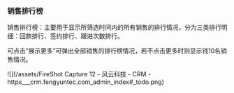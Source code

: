 ### 销售排行榜

销售排行榜：主要用于显示所筛选时间内的所有销售的排行情况，分为三类排行明细：回款排行、签约排行、跟进次数排行。

可点击“展示更多”可弹出全部销售的排行榜情况，若不点击更多时则显示钱10名销售情况。

![](/assets/FireShot Capture 12 - 风云科技 - CRM - https___crm.fengyuntec.com_admin_index#_todo.png)

